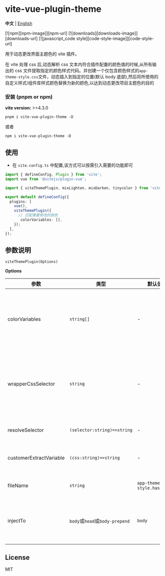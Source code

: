 # vite-vue-plugin-theme

**中文** | [English](./README.md)

[![npm][npm-image]][npm-url] [![downloads][downloads-image]][downloads-url] [![javascript_code style][code-style-image]][code-style-url]

用于动态更改界面主题色的 vite 插件。

在 vite 处理 css 后,动态解析 css 文本内符合插件配置的颜色值的时候,从所有输出的 css 文件提取指定的颜色样式代码。并创建一个仅包含颜色样式的`app-theme-style.css`文件，动态插入到指定的位置(默认 body 底部),然后将所使用的自定义样式/组件库样式颜色替换为新的颜色,以达到动态更改项目主题色的目的

### 安装 (pnpm or npm)

**vite version:** >=4.3.0

```
pnpm i vite-vue-plugin-theme -D
```

或者

```
npm i vite-vue-plugin-theme -D
```

## 使用

- 在 `vite.config.ts` 中配置,该方式可以按需引入需要的功能即可

```ts
import { defineConfig, Plugin } from 'vite';
import vue from '@vitejs/plugin-vue';

import { viteThemePlugin, mixLighten, mixDarken, tinycolor } from 'vite-vue-plugin-theme';

export default defineConfig({
  plugins: [
    vue(),
    viteThemePlugin({
      // 匹配需要修改的颜色
       colorVariables: [],
    });
  ],
});
```

## 参数说明

`viteThemePlugin(Options)`

**Options**

| 参数 | 类型 | 默认值 | 说明 |
| --- | --- | --- | --- |
| colorVariables | `string[]` | - | 如果 css 内包含在该数组内的颜色值，则会抽取出 css |
| wrapperCssSelector | `string` | - | 通用外层选择器。可以传入 'body'等用用选择器来提高层级 |
| resolveSelector | `(selector:string)=>string` | - | 自定义选择器转换 |
| customerExtractVariable | `(css:string)=>string` | - | 自定义 css 匹配颜色抽取逻辑 |
| fileName | `string` | `app-theme-style.hash.css` | 打包后输出的文件名 |
| injectTo | `body`或`head`或`body-prepend` | `body` | 生产环境加载的 css 注入到那个标签体 |

## License

MIT
